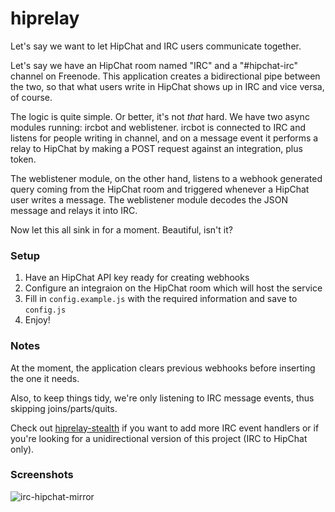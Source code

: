 # hiprelay

Let's say we want to let HipChat and IRC users communicate together.

Let's say we have an HipChat room named "IRC" and a "#hipchat-irc" channel on Freenode. This application creates a bidirectional pipe between the two, so that what users write in HipChat shows up in IRC and vice versa, of course.

The logic is quite simple. Or better, it's not *that* hard. We have two async modules running: ircbot and weblistener. ircbot is connected to IRC and listens for people writing in channel, and on a message event it performs a relay to HipChat by making a POST request against an integration, plus token.

The weblistener module, on the other hand, listens to a webhook generated query coming from the HipChat room and triggered whenever a HipChat user writes a message. The weblistener module decodes the JSON message and relays it into IRC.

Now let this all sink in for a moment. Beautiful, isn't it?

### Setup
1. Have an HipChat API key ready for creating webhooks
2. Configure an integraion on the HipChat room which will host the service
3. Fill in ```config.example.js``` with the required information and save to ```config.js```
4. Enjoy!

### Notes
At the moment, the application clears previous webhooks before inserting the one it needs.

Also, to keep things tidy, we're only listening to IRC message events, thus skipping joins/parts/quits.

Check out [hiprelay-stealth](https://github.com/Wide-Net/hiprelay-stealth/) if you want to add more IRC event handlers or if you're looking for a unidirectional version of this project (IRC to HipChat only).

### Screenshots
![irc-hipchat-mirror](https://i.imgur.com/TbxVmT8.png)

